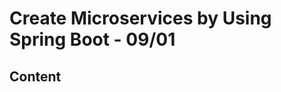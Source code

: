 <!-- omit in toc -->
# Create Microservices by Using Spring Boot - 09/01

<!-- omit in toc -->
## Content
